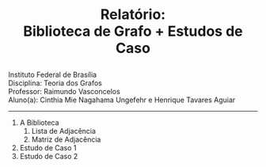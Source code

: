 # <p style="text-align: center;">Relatório: <br> Biblioteca de Grafo + Estudos de Caso</p>

Instituto Federal de Brasília  
Disciplina: Teoria dos Grafos  
Professor: Raimundo Vasconcelos  
Aluno(a): Cinthia Mie Nagahama Ungefehr e Henrique Tavares Aguiar

---

1. A Biblioteca
    1. Lista de Adjacência
    2. Matriz de Adjacência
2. Estudo de Caso 1
3. Estudo de Caso 2
